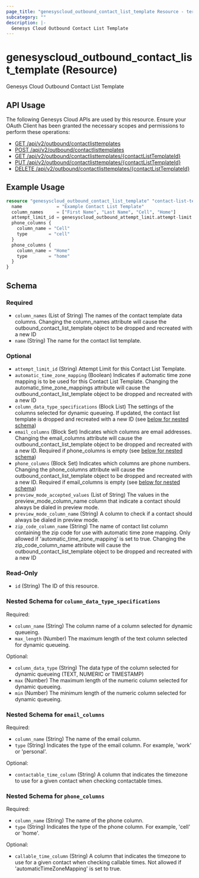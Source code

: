 ```yaml
---
page_title: "genesyscloud_outbound_contact_list_template Resource - terraform-provider-genesyscloud"
subcategory: ""
description: |-
  Genesys Cloud Outbound Contact List Template
---
```

# genesyscloud_outbound_contact_list_template (Resource)

Genesys Cloud Outbound Contact List Template

## API Usage
The following Genesys Cloud APIs are used by this resource. Ensure your OAuth Client has been granted the necessary scopes and permissions to perform these operations:

- [GET /api/v2/outbound/contactlisttemplates](https://developer.genesys.cloud/devapps/api-explorer#get-api-v2-outbound-contactlisttemplates)
- [POST /api/v2/outbound/contactlisttemplates](https://developer.genesys.cloud/devapps/api-explorer#post-api-v2-outbound-contactlisttemplates)
- [GET /api/v2/outbound/contactlisttemplates/{contactListTemplateId}](https://developer.genesys.cloud/devapps/api-explorer#get-api-v2-outbound-contactlisttemplates--contactListTemplateId-)
- [PUT /api/v2/outbound/contactlisttemplates/{contactListTemplateId}](https://developer.genesys.cloud/devapps/api-explorer#put-api-v2-outbound-contactlisttemplates--contactListTemplateId-)
- [DELETE /api/v2/outbound/contactlisttemplates/{contactListTemplateId}](https://developer.genesys.cloud/devapps/api-explorer#delete-api-v2-outbound-contactlisttemplates--contactListTemplateId-)


## Example Usage

```terraform
resource "genesyscloud_outbound_contact_list_template" "contact-list-template" {
  name             = "Example Contact List Template"
  column_names     = ["First Name", "Last Name", "Cell", "Home"]
  attempt_limit_id = genesyscloud_outbound_attempt_limit.attempt-limit.id
  phone_columns {
    column_name = "Cell"
    type        = "cell"
  }
  phone_columns {
    column_name = "Home"
    type        = "home"
  }
}
```

<!-- schema generated by tfplugindocs -->
## Schema

### Required

- `column_names` (List of String) The names of the contact template data columns. Changing the column_names attribute will cause the outbound_contact_list_template object to be dropped and recreated with a new ID
- `name` (String) The name for the contact list template.

### Optional

- `attempt_limit_id` (String) Attempt Limit for this Contact List Template.
- `automatic_time_zone_mapping` (Boolean) Indicates if automatic time zone mapping is to be used for this Contact List Template. Changing the automatic_time_zone_mappings attribute will cause the outbound_contact_list_template object to be dropped and recreated with a new ID
- `column_data_type_specifications` (Block List) The settings of the columns selected for dynamic queueing. If updated, the contact list template is dropped and recreated with a new ID (see [below for nested schema](#nestedblock--column_data_type_specifications))
- `email_columns` (Block Set) Indicates which columns are email addresses. Changing the email_columns attribute will cause the outbound_contact_list_template object to be dropped and recreated with a new ID. Required if phone_columns is empty (see [below for nested schema](#nestedblock--email_columns))
- `phone_columns` (Block Set) Indicates which columns are phone numbers. Changing the phone_columns attribute will cause the outbound_contact_list_template object to be dropped and recreated with a new ID. Required if email_columns is empty (see [below for nested schema](#nestedblock--phone_columns))
- `preview_mode_accepted_values` (List of String) The values in the preview_mode_column_name column that indicate a contact should always be dialed in preview mode.
- `preview_mode_column_name` (String) A column to check if a contact should always be dialed in preview mode.
- `zip_code_column_name` (String) The name of contact list column containing the zip code for use with automatic time zone mapping. Only allowed if 'automatic_time_zone_mapping' is set to true. Changing the zip_code_column_name attribute will cause the outbound_contact_list_template object to be dropped and recreated with a new ID

### Read-Only

- `id` (String) The ID of this resource.

<a id="nestedblock--column_data_type_specifications"></a>
### Nested Schema for `column_data_type_specifications`

Required:

- `column_name` (String) The column name of a column selected for dynamic queueing.
- `max_length` (Number) The maximum length of the text column selected for dynamic queueing.

Optional:

- `column_data_type` (String) The data type of the column selected for dynamic queueing (TEXT, NUMERIC or TIMESTAMP)
- `max` (Number) The maximum length of the numeric column selected for dynamic queueing.
- `min` (Number) The minimum length of the numeric column selected for dynamic queueing.


<a id="nestedblock--email_columns"></a>
### Nested Schema for `email_columns`

Required:

- `column_name` (String) The name of the email column.
- `type` (String) Indicates the type of the email column. For example, 'work' or 'personal'.

Optional:

- `contactable_time_column` (String) A column that indicates the timezone to use for a given contact when checking contactable times.


<a id="nestedblock--phone_columns"></a>
### Nested Schema for `phone_columns`

Required:

- `column_name` (String) The name of the phone column.
- `type` (String) Indicates the type of the phone column. For example, 'cell' or 'home'.

Optional:

- `callable_time_column` (String) A column that indicates the timezone to use for a given contact when checking callable times. Not allowed if 'automaticTimeZoneMapping' is set to true.

